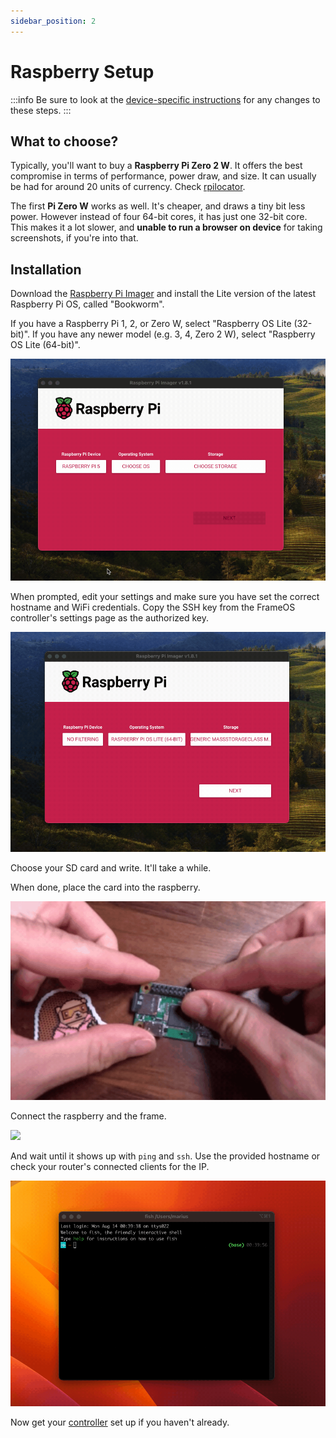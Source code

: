 ```yaml
---
sidebar_position: 2
---
```

# Raspberry Setup

:::info
Be sure to look at the [device-specific instructions](/devices) for any changes to these steps. 
::: 

## What to choose?

Typically, you'll want to buy a **Raspberry Pi Zero 2 W**. It offers the best compromise in terms of performance, power draw, and size. It can usually be had for around 20 units of currency. Check [rpilocator](https://rpilocator.com/?cat=PIZERO2). 

The first **Pi Zero W** works as well. It's cheaper, and draws a tiny bit less power. However instead of four 64-bit cores, it has just one  32-bit core. This makes it a lot slower, and **unable to run a browser on device** for taking screenshots, if you're into that.  

## Installation

Download the [Raspberry Pi Imager](https://www.raspberrypi.com/software/) and install the Lite version of the latest Raspberry Pi OS, called "Bookworm".

If you have a Raspberry Pi 1, 2, or Zero W, select "Raspberry OS Lite (32-bit)". If you have any newer model (e.g. 3, 4, Zero 2 W), select "Raspberry OS Lite (64-bit)".

![](./_img/1b-bookworm-lite.gif)

When prompted, edit your settings and make sure you have set the correct hostname and WiFi credentials. Copy the SSH key from the FrameOS controller's settings page as the authorized key.

![](./_img/2b-config-settings.gif)

Choose your SD card and write. It'll take a while. 

When done, place the card into the raspberry.

![](./_img/13-sdcard.gif)

Connect the raspberry and the frame.

![](./_img/14-wire.gif)

And wait until it shows up with `ping` and `ssh`. Use the provided hostname or check your router's connected clients for the IP.

![](./_img/6-success.gif)

Now get your [controller](./controller) set up if you haven't already.
